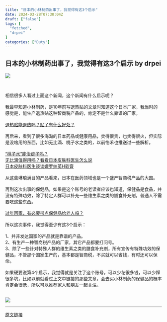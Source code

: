 ```yaml
---
title: "日本的小林制药出事了，我觉得有这3个启示"
date: 2024-03-28T07:30:04Z
draft: ["false"]
tags: [
  "fetched",
  "drpei"
]
categories: ["Duty"]
---
```

日本的小林制药出事了，我觉得有这3个启示 by drpei
------
<div><p><img data-imgfileid="504165480" data-ratio="1.4481481481481482" data-s="300,640" data-src="https://mmbiz.qpic.cn/mmbiz_jpg/B36m2ANfbIclGtmu0ILkXqUB4FcY1jVlYGV8wIic1OdvFibBibpeOpCIajDm35pZ63UK2ztrAHibW5nyxsK1uh9ichw/640?wx_fmt=jpeg&amp;from=appmsg" data-type="jpeg" data-w="1080" src="https://mmbiz.qpic.cn/mmbiz_jpg/B36m2ANfbIclGtmu0ILkXqUB4FcY1jVlYGV8wIic1OdvFibBibpeOpCIajDm35pZ63UK2ztrAHibW5nyxsK1uh9ichw/640?wx_fmt=jpeg&amp;from=appmsg"></p><p><br></p><section><span>相信很多人看过上面这个新闻，这个新闻有什么启示呢？</span></section><section><span><br></span></section><section><span>我最早知道小林制药，是10年前写退热贴的文章时知道这个日本厂家，我当时的感觉是，能生产退热贴这种智商税产品的，肯定不是什么靠谱的厂家。</span></section><section><span><br></span></section><section><span><a target="_blank" href="http://mp.weixin.qq.com/s?__biz=MzA5NzE5ODIyOQ==&amp;mid=2651636956&amp;idx=1&amp;sn=6d711949de360e6596ec50289ea4a257&amp;chksm=8b5ced26bc2b643053ae7849e4428c635935d9558d3c7992407dae57097efc4efec7a7ad94b1&amp;scene=21#wechat_redirect" textvalue="退热贴能退热吗？贴了有什么好处？" linktype="text" imgurl="" imgdata="null" data-itemshowtype="0" tab="innerlink" data-linktype="2">退热贴能退热吗？贴了有什么好处？</a></span><span><br></span></section><section><br></section><section><span>再后来，看到了很多海淘的日本药品或健康用品，卖得很贵，也卖得很火，但实际是没啥用的东西，比如无比滴、桃子水之类的，以前怡禾也推送过一些解析。</span></section><section><br></section><section><span><a target="_blank" href="http://mp.weixin.qq.com/s?__biz=MzA5NzE5ODIyOQ==&amp;mid=2651644059&amp;idx=1&amp;sn=270adbb2b5401a4ff1f147d5ce266462&amp;chksm=8b5cc961bc2b4077269abf39c87e92c030c87dc11cd5c1a7686119f1dfc1c90d162b14f7fc4a&amp;scene=21#wechat_redirect" textvalue="“桃子水”能治痱子吗？" linktype="text" imgurl="" imgdata="null" data-itemshowtype="11" tab="innerlink" data-linktype="2">“桃子水”能治痱子吗？</a></span></section><section><span><a target="_blank" href="http://mp.weixin.qq.com/s?__biz=MzA5NzE5ODIyOQ==&amp;mid=2651644043&amp;idx=1&amp;sn=72aafb4729aedb34be8ea2d102bbda87&amp;chksm=8b5cc971bc2b40678fe8b38e38ec866aed0d9718e8771cf34993b2ca6f08339cbcb103ca1c66&amp;scene=21#wechat_redirect" textvalue="无比滴值得用吗？看看日本皮肤科医生怎么说" linktype="text" imgurl="" imgdata="null" data-itemshowtype="11" tab="innerlink" data-linktype="2">无比滴值得用吗？看看日本皮肤科医生怎么说</a><br></span></section><section><a target="_blank" href="http://mp.weixin.qq.com/s?__biz=MzUzNjg5MzY5MA==&amp;mid=2247486324&amp;idx=1&amp;sn=ae1fa97fda8427d1014e881647566a42&amp;chksm=faee0ae1cd9983f74f6eae6aae6de9d3123e6a013fbf96cdeede9d23f6c5534daf8b44c06c37&amp;scene=21#wechat_redirect" textvalue="日本皮肤科医生谈谈娥罗纳英H软膏" linktype="text" imgurl="" imgdata="null" data-itemshowtype="0" tab="innerlink" data-linktype="2">日本皮肤科医生谈谈娥罗纳英H软膏</a><br></section><section><span><br></span></section><section><span>从这些琳琅满目的产品看来，日本在医药领域也是一个盛产智商税产品的大国。</span></section><section><span><br></span></section><section><span>再到这次出事的保健品，如果是这个账号的老读者应该也知道，保健品是食品，并没有特殊功效，除了特定人群可以补充一些维生素之类的膳食补充剂，普通人不需要吃这些东西。</span></section><section><span><br></span></section><section><span><a target="_blank" href="http://mp.weixin.qq.com/s?__biz=MzA5NzE5ODIyOQ==&amp;mid=2651641362&amp;idx=1&amp;sn=7db563e2b06bc7ce19d1999900c02347&amp;chksm=8b5cffe8bc2b76fe12c16a12a569bdd39456466108ef93cca2f11e50c4f1019d96fa2112589a&amp;scene=21#wechat_redirect" textvalue="过年回家，有必要带点保健品给老人吗？" linktype="text" imgurl="" imgdata="null" data-itemshowtype="0" tab="innerlink" data-linktype="2">过年回家，有必要带点保健品给老人吗？</a></span><span><br></span></section><section><span><br></span></section><section><span>所以这次事件，我觉得至少有这3个启示：</span></section><section><span><br></span></section><section><span>1、并非发达国家的产品就是靠谱的产品。</span></section><section><span>2、有生产一种智商税产品的厂家，其它产品都要打问号。</span></section><section><span>3、除了一些针对特殊人群的维生素之类的膳食补充剂，所有宣传有特殊功效的保健品，不管那个国家生产的，基本都是智商税，不买就可以省钱，有时还可以保命。</span></section><section><span><br></span></section><section><span>如果硬要说第4个启示，我觉得就是关注了这个账号，可以少花很多钱，可以少踩很多坑，比如以前就看过上文中链接的那些文章，会去买小林制药的保健品的概率肯定会很低，所以可以推荐家人和朋友一起关注。<span>‍</span><span>‍</span><span>‍</span><span>‍</span><span>‍</span><span>‍</span><span>‍</span><span>‍</span><span>‍</span><span>‍</span><span>‍</span><span>‍</span><span>‍</span><span>‍</span><span>‍</span><span>‍</span><span>‍</span><span>‍</span><span>‍</span><span>‍</span><span>‍</span><span>‍</span><span>‍</span><span>‍</span><span>‍</span><span>‍</span><span>‍</span><span>‍</span><span>‍</span><span>‍</span><span>‍</span><span>‍</span><span>‍</span><span>‍</span><span>‍</span><span>‍</span><span>‍</span><span>‍</span><span>‍</span><span>‍</span><span>‍</span><span>‍</span><span>‍</span><span>‍</span><span>‍</span><span>‍</span><span>‍</span></span></section><section><span><br></span></section><p><img data-galleryid="" data-imgfileid="504145157" data-ratio="0.36210526315789476" data-s="300,640" data-src="https://mmbiz.qpic.cn/mmbiz_png/B36m2ANfbIeSOO8eLxsyz1PEO1UUWSJ8Z6UicibZYjCPEtOW6pDvRNYCU7WpmGDg4YlGq3a7ShxfSCuxcVkD1zXA/640?wx_fmt=png" data-type="png" data-w="950" src="https://mmbiz.qpic.cn/mmbiz_png/B36m2ANfbIeSOO8eLxsyz1PEO1UUWSJ8Z6UicibZYjCPEtOW6pDvRNYCU7WpmGDg4YlGq3a7ShxfSCuxcVkD1zXA/640?wx_fmt=png"></p><section><span></span></section><p><mp-style-type data-value="10000"></mp-style-type></p></div>  
<hr>
<a href="https://mp.weixin.qq.com/s/F8lhiwWbp6TYpqwgG6txVw",target="_blank" rel="noopener noreferrer">原文链接</a>
